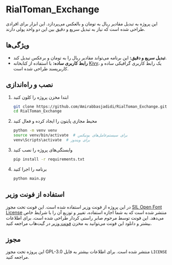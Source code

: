 # RialToman_Exchange

این پروژه به تبدیل مقادیر ریال به تومان و بالعکس می‌پردازد. این ابزار برای افرادی طراحی شده است که نیاز به تبدیل سریع و دقیق بین این دو واحد پولی دارند.

## ویژگی‌ها
- **تبدیل سریع و دقیق:** این برنامه می‌تواند مقادیر ریال را به تومان و برعکس تبدیل کند.
- **رابط کاربری ساده:** با استفاده از کتابخانه [Kivy](https://kivy.org/)، یک رابط کاربری گرافیکی ساده و کاربرپسند طراحی شده است.


## نصب و راه‌اندازی

1. ابتدا مخزن پروژه را کلون کنید
    ```bash
    git clone https://github.com/Amirabbasjadidi/RialToman_Exchange.git
    cd RialToman_Exchange
    ```

2. محیط مجازی پایتون را ایجاد کرده و فعال کنید
    ```bash
    python -m venv venv
    source venv/bin/activate  # برای سیستم‌عامل‌های یونیکس
    venv\Scripts\activate  # برای ویندوز
    ```

3. وابستگی‌های پروژه را نصب کنید
    ```bash
    pip install -r requirements.txt
    ```

4. برنامه را اجرا کنید
    ```bash
    python main.py
    ```

## استفاده از فونت وزیر

در این پروژه از فونت [وزیر](https://github.com/rastikerdar/vazirmatn) استفاده شده است. این فونت تحت مجوز [SIL Open Font License](https://scripts.sil.org/cms/scripts/page.php?site_id=nrsi&id=OFL_web) منتشر شده است که به شما اجازه استفاده، تغییر و توزیع آن را با شرایط خاص می‌دهد. این فونت توسط مرحوم صابر راستی کردار طراحی شده است. برای اطلاعات بیشتر و دانلود این فونت می‌توانید به مخزن [فونت وزیر](https://github.com/rastikerdar/vazirmatn) در گیت‌هاب مراجعه کنید.

## مجوز

این پروژه تحت مجوز GPL-3.0 منتشر شده است. برای اطلاعات بیشتر به فایل `LICENSE` مراجعه کنید.
